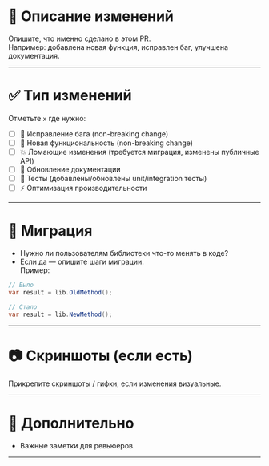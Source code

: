 # 📌 Описание изменений
Опишите, что именно сделано в этом PR.  
Например: добавлена новая функция, исправлен баг, улучшена документация.

---

# ✅ Тип изменений
Отметьте `x` где нужно:

- [ ] 🐞 Исправление бага (non-breaking change)
- [ ] 🚀 Новая функциональность (non-breaking change)
- [ ] 💥 Ломающие изменения (требуется миграция, изменены публичные API)
- [ ] 📝 Обновление документации
- [ ] 🧪 Тесты (добавлены/обновлены unit/integration тесты)
- [ ] ⚡ Оптимизация производительности

---

# 🔄 Миграция
- Нужно ли пользователям библиотеки что-то менять в коде?
- Если да — опишите шаги миграции.  
Пример:
```csharp
// Было
var result = lib.OldMethod();

// Стало
var result = lib.NewMethod();
```

---

# 📷 Скриншоты (если есть)
Прикрепите скриншоты / гифки, если изменения визуальные.

---

# 🧾 Дополнительно
- Важные заметки для ревьюеров.

---



